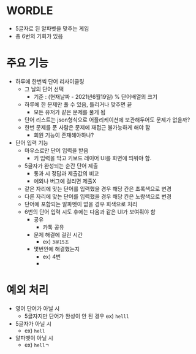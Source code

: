 # WORDLE
- 5글자로 된 알파벳을 맞추는 게임
- 총 6번의 기회가 있음

# 주요 기능
- 하루에 한번씩 단어 리사이클링
    - 그 날의 단어 선택
        - 기준 : (현재날짜 - 2021년6월19일) % 단어배열의 크기
    - 하루에 한 문제만 풀 수 있음, 틀리거나 맞추면 끝
        - 모든 유저가 같은 문제를 풀게 됨
    - 단어 리스트는 json형식으로 어플리케이션에 보관해두어도 문제가 없을까?
    - 한번 문제를 푼 사람은 문제에 재접근 불가능하게 해야 함
        - 회원 기능이 존재해야하나?
- 단어 입력 기능
    - 마우스로만 단어 입력을 받음
        - 키 입력을 막고 키보드 레이어 UI를 화면에 띄워야 함.
    - 5글자가 완성되는 순간 단어 제출
        - 통과 시 정답과 제출값의 비교
        - 예외나 버그에 걸리면 제출X
    - 같은 자리에 맞는 단어를 입력했을 경우 해당 칸은 초록색으로 변경
    - 다른 자리에 맞는 단어를 입력했을 경우 해당 칸은 노랑색으로 변경
    - 단어에 포함되는 알파벳이 없을 경우 회색으로 처리
    - 6번의 단어 입력 시도 후에는 다음과 같은 UI가 보여줘야 함
        - 공유
            - 카톡 공유
        - 문제 해결에 걸린 시간
            - ex) `3분15초`
        - 몇번안에 해결했는지
            - ex) 4번
            -
# 예외 처리
- 영어 단어가 아닐 시
    - 5글자지만 단어가 완성이 안 된 경우 ex) `helll`
- 5글자가 아닐 시
    - ex) `hell`
- 알파벳이 아닐 시
    - ex) `hellㄱ`
